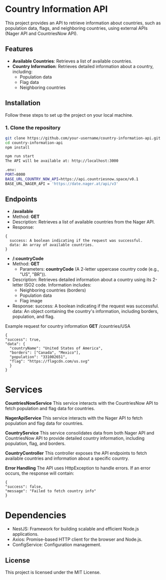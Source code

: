 # Country Information API

This project provides an API to retrieve information about countries, such as population data, flags, and neighboring countries, using external APIs (Nager API and CountriesNow API).

## Features

- **Available Countries**: Retrieves a list of available countries.
- **Country Information**: Retrieves detailed information about a country, including:
  - Population data
  - Flag data
  - Neighboring countries

## Installation

Follow these steps to set up the project on your local machine.

### 1. Clone the repository

```bash
git clone https://github.com/your-username/country-information-api.git
cd country-information-api
npm install

npm run start
The API will be available at: http://localhost:3000

.env:
PORT=8000
BASE_URL_COUNTRY_NOW_API=https://api.countriesnow.space/v0.1
BASE_URL_NAGER_API = 'https://date.nager.at/api/v3'
```

## Endpoints

- **/available**
- Method: **GET**
- Description: Retrieves a list of available countries from the Nager API.
- Response:
```
{
  success: A boolean indicating if the request was successful.
  data: An array of available countries.
}
```

- **/:countryCode**
- Method: **GET**
  - Parameters: **countryCode** (A 2-letter uppercase country code (e.g., "US", "BR")).
- Description: Retrieves detailed information about a country using its 2-letter  ISO2 code. Information includes:
  - Neighboring countries (borders)
  - Population data
  - Flag image
- Response:
  success: A boolean indicating if the request was successful.
  data: An object containing the country's information, including borders, population, and flag.

Example request for country information
**GET** /countries/USA
```
{
"success": true,
"data": {
  "countryName": "United States of America",
  "borders": ["Canada", "Mexico"],
  "population": "331002651",
  "flag": "https://flagcdn.com/us.svg"
  }
}
```


# Services
**CountriesNowService**
This service interacts with the CountriesNow API to fetch population and flag data for countries.

**NagerApiService**
This service interacts with the Nager API to fetch population and flag data for countries.

**CountryService**
This service consolidates data from both Nager API and CountriesNow API to provide detailed country information, including population, flag, and borders.

**CountryController**
This controller exposes the API endpoints to fetch available countries and information about a specific country.

**Error Handling**
The API uses HttpException to handle errors. If an error occurs, the response will contain:
```
{
"success": false,
"message": "Failed to fetch country info"
}
```

# Dependencies
- NestJS: Framework for building scalable and efficient Node.js applications.
- Axios: Promise-based HTTP client for the browser and Node.js.
- ConfigService: Configuration management.

## License
This project is licensed under the MIT License.
